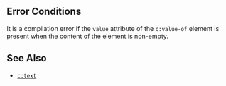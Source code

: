 ## Error Conditions

It is a compilation error if the `value` attribute of the `c:value-of` element is present when the content of the element is non-empty.

## See Also

- [`c:text`](text.html)
